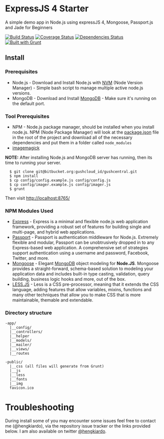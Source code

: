 ExpressJS 4 Starter
==========================

A simple demo app in Node.js using expressJS 4, Mongoose, Passport.js and Jade for Beginners

[![Build Status](https://travis-ci.org/aredo/express4-bootstrap-starter.svg?branch=master)](https://travis-ci.org/aredo/express4-bootstrap-starter)
[![Coverage Status](https://coveralls.io/repos/aredo/express4-bootstrap-starter/badge.png)](https://coveralls.io/r/aredo/express4-bootstrap-starter)
[![Dependencies Status](https://david-dm.org/aredo/express4-bootstrap-starter.png)](https://david-dm.org/aredo/express4-bootstrap-starter)
[![Built with Grunt](https://cdn.gruntjs.com/builtwith.png)](http://gruntjs.com/)

## Install

### Prerequisites
- Node.js - Download and Install Node.js with [NVM](https://github.com/creationix/nvm) (Node Version Manager) - Simple bash script to manage multiple active node.js versions.
- MongoDB - Download and Install [MongoDB](http://www.mongodb.org/) - Make sure it's running on the default port.

### Tool Prerequisites

- NPM - Node.js package manager, should be installed when you install node.js. NPM (Node Package Manager) will look at the [package.json](https://github.com/jpotts18/mean-stack-relational/blob/master/package.json) file in the root of the project and download all of the necessary dependencies and put them in a folder called ```node_modules```
-  [imagemagick](http://www.imagemagick.org/script/index.php)

**NOTE:**
After installing  Node.js and MongoDB server has running, then its time to running your server.

```
  $ git clone git@bitbucket.org:gushcloud_id/gushcentral.git
  $ npm install
  $ cp config/config.example.js config/config.js
  $ cp config/imager.example.js config/imager.js
  $ grunt
```

Then visit [http://localhost:8765/](http://localhost:8765/)


### NPM Modules Used
- [Express](http://expressjs.com/) - Express is a minimal and flexible node.js web application framework, providing a robust set of features for building single and multi-page, and hybrid web applications.
- [Passport](http://passportjs.org/) - Passport is authentication middleware for Node.js. Extremely flexible and modular, Passport can be unobtrusively dropped in to any Express-based web application. A comprehensive set of strategies support authentication using a username and password, Facebook, Twitter, and more.
- [Mongoose](mongoosejs.com/docs/api.html) - Elegant [MongoDB](http://www.mongodb.org/) object modeling for **Node.JS**. Mongoose provides a straight-forward, schema-based solution to modeling your application data and includes built-in type casting, validation, query building, business logic hooks and more, out of the box.
- [LESS.JS](http://lesscss.org/) - Less is a CSS pre-processor, meaning that it extends the CSS language, adding features that allow variables, mixins, functions and many other techniques that allow you to make CSS that is more maintainable, themable and extendable.




### Directory structure
```
-app/
  |__config/
  |__controllers/
  |__helper
  |__models/
  |__mailer/
  |__views/
  |__routes

-public/
  |__css (all files will generate from Grunt)
  |__js
  |__less
  |__fonts
  |__img
  favicon.ico
```


# Troubleshooting

During install some of you may encounter some issues feel free to contact me (@hengkiardo), via the repository issue tracker or the links provided below. I am also available on twitter [@hengkiardo](http://twitter.com/hengkiardo).

